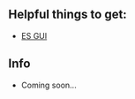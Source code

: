 ## Helpful things to get:

* [ES GUI](https://github.com/mobz/elasticsearch-head)

## Info

- Coming soon...
